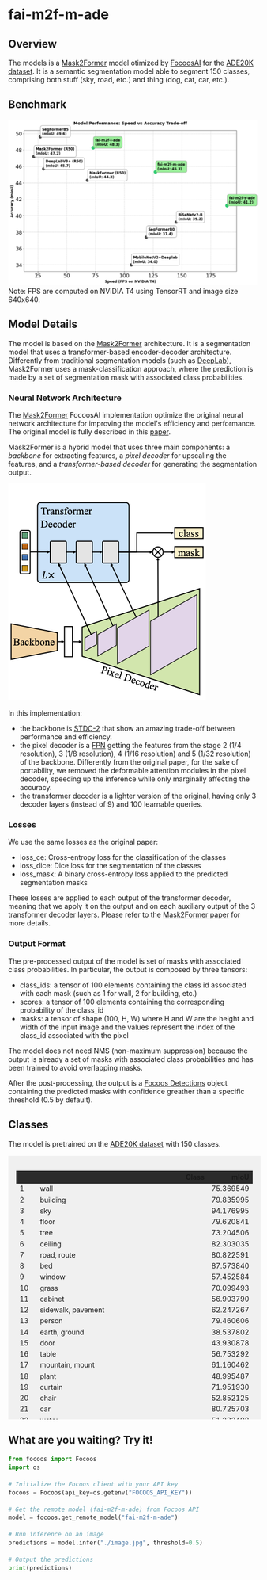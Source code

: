 # fai-m2f-m-ade

## Overview
The models is a [Mask2Former](https://github.com/facebookresearch/Mask2Former) model otimized by [FocoosAI](https://focoos.ai) for the [ADE20K dataset](https://groups.csail.mit.edu/vision/datasets/ADE20K/). It is a semantic segmentation model able to segment 150 classes, comprising both stuff (sky, road, etc.) and thing (dog, cat, car, etc.).


## Benchmark
![Benchmark Comparison](./fai-ade.png)
Note: FPS are computed on NVIDIA T4 using TensorRT and image size 640x640.

## Model Details
The model is based on the [Mask2Former](https://github.com/facebookresearch/Mask2Former) architecture. It is a segmentation model that uses a transformer-based encoder-decoder architecture.
Differently from traditional segmentation models (such as [DeepLab](https://arxiv.org/abs/1802.02611)), Mask2Former uses a mask-classification approach, where the prediction is made by a set of segmentation mask with associated class probabilities.

### Neural Network Architecture
The [Mask2Former](https://arxiv.org/abs/2112.01527) FocoosAI implementation optimize the original neural network architecture for improving the model's efficiency and performance. The original model is fully described in this [paper](https://arxiv.org/abs/2112.01527).

Mask2Former is a hybrid model that uses three main components: a *backbone* for extracting features, a *pixel decoder* for upscaling the features, and a *transformer-based decoder* for generating the segmentation output.

![alt text](./mask2former.png)

In this implementation:

- the backbone is [STDC-2](https://github.com/MichaelFan01/STDC-Seg) that show an amazing trade-off between performance and efficiency.
- the pixel decoder is a [FPN](https://arxiv.org/abs/1612.03144) getting the features from the stage 2 (1/4 resolution), 3 (1/8 resolution), 4 (1/16 resolution) and 5 (1/32 resolution) of the backbone. Differently from the original paper, for the sake of portability, we removed the deformable attention modules in the pixel decoder, speeding up the inference while only marginally affecting the accuracy.
- the transformer decoder is a lighter version of the original, having only 3 decoder layers (instead of 9) and 100 learnable queries.

### Losses
We use the same losses as the original paper:

- loss_ce: Cross-entropy loss for the classification of the classes
- loss_dice: Dice loss for the segmentation of the classes
- loss_mask: A binary cross-entropy loss applied to the predicted segmentation masks

These losses are applied to each output of the transformer decoder, meaning that we apply it on the output and on each auxiliary output of the 3 transformer decoder layers.
Please refer to the [Mask2Former paper](https://arxiv.org/abs/2112.01527) for more details.

### Output Format
The pre-processed output of the model is set of masks with associated class probabilities. In particular, the output is composed by three tensors:

- class_ids: a tensor of 100 elements containing the class id associated with each mask (such as 1 for wall, 2 for building, etc.)
- scores: a tensor of 100 elements containing the corresponding probability of the class_id
- masks: a tensor of shape (100, H, W) where H and W are the height and width of the input image and the values represent the index of the class_id associated with the pixel

The model does not need NMS (non-maximum suppression) because the output is already a set of masks with associated class probabilities and has been trained to avoid overlapping masks.

After the post-processing, the output is a [Focoos Detections](https://github.com/FocoosAI/focoos/blob/4a317a269cb7758ea71b255faeba654d21182083/focoos/ports.py#L179) object containing the predicted masks with confidence greather than a specific threshold (0.5 by default).


## Classes
The model is pretrained on the [ADE20K dataset](https://groups.csail.mit.edu/vision/datasets/ADE20K/) with 150 classes.

<div class="class-table" markdown>
  <style>
    .class-table {
      max-height: 500px;
      overflow-y: auto;
      /* border: 1px solid #ccc; */
      /* border-radius: 4px; */
      padding: 1rem;
      margin: 1rem 0;
      background: rgba(0,0,0,0.05);
      width: 95%;
      margin-left: auto;
      margin-right: auto;
    }
    .class-table table {
      width: 100%;
    }
    .class-table thead {
      position: sticky;
      top: 0;
      background: #2b2b2b;
      z-index: 1;
    }
  </style>
<table>
  <thead>
    <tr style="text-align: right;">
      <th></th>
      <th>Class</th>
      <th>mIoU</th>
    </tr>
  </thead>
  <tbody>
    <tr>
      <td>1</td>
      <td>wall</td>
      <td>75.369549</td>
    </tr>
    <tr>
      <td>2</td>
      <td>building</td>
      <td>79.835995</td>
    </tr>
    <tr>
      <td>3</td>
      <td>sky</td>
      <td>94.176995</td>
    </tr>
    <tr>
      <td>4</td>
      <td>floor</td>
      <td>79.620841</td>
    </tr>
    <tr>
      <td>5</td>
      <td>tree</td>
      <td>73.204506</td>
    </tr>
    <tr>
      <td>6</td>
      <td>ceiling</td>
      <td>82.303035</td>
    </tr>
    <tr>
      <td>7</td>
      <td>road, route</td>
      <td>80.822591</td>
    </tr>
    <tr>
      <td>8</td>
      <td>bed</td>
      <td>87.573840</td>
    </tr>
    <tr>
      <td>9</td>
      <td>window</td>
      <td>57.452584</td>
    </tr>
    <tr>
      <td>10</td>
      <td>grass</td>
      <td>70.099493</td>
    </tr>
    <tr>
      <td>11</td>
      <td>cabinet</td>
      <td>56.903790</td>
    </tr>
    <tr>
      <td>12</td>
      <td>sidewalk, pavement</td>
      <td>62.247267</td>
    </tr>
    <tr>
      <td>13</td>
      <td>person</td>
      <td>79.460606</td>
    </tr>
    <tr>
      <td>14</td>
      <td>earth, ground</td>
      <td>38.537802</td>
    </tr>
    <tr>
      <td>15</td>
      <td>door</td>
      <td>43.930878</td>
    </tr>
    <tr>
      <td>16</td>
      <td>table</td>
      <td>56.753292</td>
    </tr>
    <tr>
      <td>17</td>
      <td>mountain, mount</td>
      <td>61.160462</td>
    </tr>
    <tr>
      <td>18</td>
      <td>plant</td>
      <td>48.995487</td>
    </tr>
    <tr>
      <td>19</td>
      <td>curtain</td>
      <td>71.951930</td>
    </tr>
    <tr>
      <td>20</td>
      <td>chair</td>
      <td>52.852125</td>
    </tr>
    <tr>
      <td>21</td>
      <td>car</td>
      <td>80.725703</td>
    </tr>
    <tr>
      <td>22</td>
      <td>water</td>
      <td>51.233498</td>
    </tr>
    <tr>
      <td>23</td>
      <td>painting, picture</td>
      <td>66.989493</td>
    </tr>
    <tr>
      <td>24</td>
      <td>sofa</td>
      <td>58.103663</td>
    </tr>
    <tr>
      <td>25</td>
      <td>shelf</td>
      <td>34.979205</td>
    </tr>
    <tr>
      <td>26</td>
      <td>house</td>
      <td>36.828611</td>
    </tr>
    <tr>
      <td>27</td>
      <td>sea</td>
      <td>51.219096</td>
    </tr>
    <tr>
      <td>28</td>
      <td>mirror</td>
      <td>58.572852</td>
    </tr>
    <tr>
      <td>29</td>
      <td>rug</td>
      <td>54.897799</td>
    </tr>
    <tr>
      <td>30</td>
      <td>field</td>
      <td>29.053876</td>
    </tr>
    <tr>
      <td>31</td>
      <td>armchair</td>
      <td>39.565663</td>
    </tr>
    <tr>
      <td>32</td>
      <td>seat</td>
      <td>53.113668</td>
    </tr>
    <tr>
      <td>33</td>
      <td>fence</td>
      <td>41.113128</td>
    </tr>
    <tr>
      <td>34</td>
      <td>desk</td>
      <td>37.930189</td>
    </tr>
    <tr>
      <td>35</td>
      <td>rock, stone</td>
      <td>44.940982</td>
    </tr>
    <tr>
      <td>36</td>
      <td>wardrobe, closet, press</td>
      <td>39.897858</td>
    </tr>
    <tr>
      <td>37</td>
      <td>lamp</td>
      <td>60.921356</td>
    </tr>
    <tr>
      <td>38</td>
      <td>tub</td>
      <td>78.041637</td>
    </tr>
    <tr>
      <td>39</td>
      <td>rail</td>
      <td>31.893878</td>
    </tr>
    <tr>
      <td>40</td>
      <td>cushion</td>
      <td>53.029316</td>
    </tr>
    <tr>
      <td>41</td>
      <td>base, pedestal, stand</td>
      <td>20.233620</td>
    </tr>
    <tr>
      <td>42</td>
      <td>box</td>
      <td>18.276924</td>
    </tr>
    <tr>
      <td>43</td>
      <td>column, pillar</td>
      <td>42.655306</td>
    </tr>
    <tr>
      <td>44</td>
      <td>signboard, sign</td>
      <td>35.959448</td>
    </tr>
    <tr>
      <td>45</td>
      <td>chest of drawers, chest, bureau, dresser</td>
      <td>36.521600</td>
    </tr>
    <tr>
      <td>46</td>
      <td>counter</td>
      <td>29.353667</td>
    </tr>
    <tr>
      <td>47</td>
      <td>sand</td>
      <td>38.729599</td>
    </tr>
    <tr>
      <td>48</td>
      <td>sink</td>
      <td>72.303141</td>
    </tr>
    <tr>
      <td>49</td>
      <td>skyscraper</td>
      <td>44.122387</td>
    </tr>
    <tr>
      <td>50</td>
      <td>fireplace</td>
      <td>66.614683</td>
    </tr>
    <tr>
      <td>51</td>
      <td>refrigerator, icebox</td>
      <td>72.137179</td>
    </tr>
    <tr>
      <td>52</td>
      <td>grandstand, covered stand</td>
      <td>29.061628</td>
    </tr>
    <tr>
      <td>53</td>
      <td>path</td>
      <td>26.629478</td>
    </tr>
    <tr>
      <td>54</td>
      <td>stairs</td>
      <td>31.833328</td>
    </tr>
    <tr>
      <td>55</td>
      <td>runway</td>
      <td>76.017706</td>
    </tr>
    <tr>
      <td>56</td>
      <td>case, display case, showcase, vitrine</td>
      <td>37.452627</td>
    </tr>
    <tr>
      <td>57</td>
      <td>pool table, billiard table, snooker table</td>
      <td>93.246039</td>
    </tr>
    <tr>
      <td>58</td>
      <td>pillow</td>
      <td>54.689591</td>
    </tr>
    <tr>
      <td>59</td>
      <td>screen door, screen</td>
      <td>58.096890</td>
    </tr>
    <tr>
      <td>60</td>
      <td>stairway, staircase</td>
      <td>29.962829</td>
    </tr>
    <tr>
      <td>61</td>
      <td>river</td>
      <td>15.010211</td>
    </tr>
    <tr>
      <td>62</td>
      <td>bridge, span</td>
      <td>66.617580</td>
    </tr>
    <tr>
      <td>63</td>
      <td>bookcase</td>
      <td>31.383789</td>
    </tr>
    <tr>
      <td>64</td>
      <td>blind, screen</td>
      <td>39.221180</td>
    </tr>
    <tr>
      <td>65</td>
      <td>coffee table</td>
      <td>63.300795</td>
    </tr>
    <tr>
      <td>66</td>
      <td>toilet, can, commode, crapper, pot, potty, stool, throne</td>
      <td>84.038177</td>
    </tr>
    <tr>
      <td>67</td>
      <td>flower</td>
      <td>35.994798</td>
    </tr>
    <tr>
      <td>68</td>
      <td>book</td>
      <td>43.252042</td>
    </tr>
    <tr>
      <td>69</td>
      <td>hill</td>
      <td>6.240850</td>
    </tr>
    <tr>
      <td>70</td>
      <td>bench</td>
      <td>35.007473</td>
    </tr>
    <tr>
      <td>71</td>
      <td>countertop</td>
      <td>56.592858</td>
    </tr>
    <tr>
      <td>72</td>
      <td>stove</td>
      <td>74.866261</td>
    </tr>
    <tr>
      <td>73</td>
      <td>palm, palm tree</td>
      <td>49.092486</td>
    </tr>
    <tr>
      <td>74</td>
      <td>kitchen island</td>
      <td>32.353614</td>
    </tr>
    <tr>
      <td>75</td>
      <td>computer</td>
      <td>57.673329</td>
    </tr>
    <tr>
      <td>76</td>
      <td>swivel chair</td>
      <td>43.202283</td>
    </tr>
    <tr>
      <td>77</td>
      <td>boat</td>
      <td>48.170742</td>
    </tr>
    <tr>
      <td>78</td>
      <td>bar</td>
      <td>24.034261</td>
    </tr>
    <tr>
      <td>79</td>
      <td>arcade machine</td>
      <td>11.467819</td>
    </tr>
    <tr>
      <td>80</td>
      <td>hovel, hut, hutch, shack, shanty</td>
      <td>10.258017</td>
    </tr>
    <tr>
      <td>81</td>
      <td>bus</td>
      <td>81.375072</td>
    </tr>
    <tr>
      <td>82</td>
      <td>towel</td>
      <td>54.954106</td>
    </tr>
    <tr>
      <td>83</td>
      <td>light</td>
      <td>53.256340</td>
    </tr>
    <tr>
      <td>84</td>
      <td>truck</td>
      <td>29.656645</td>
    </tr>
    <tr>
      <td>85</td>
      <td>tower</td>
      <td>36.864496</td>
    </tr>
    <tr>
      <td>86</td>
      <td>chandelier</td>
      <td>63.787459</td>
    </tr>
    <tr>
      <td>87</td>
      <td>awning, sunshade, sunblind</td>
      <td>23.610311</td>
    </tr>
    <tr>
      <td>88</td>
      <td>street lamp</td>
      <td>29.944617</td>
    </tr>
    <tr>
      <td>89</td>
      <td>booth</td>
      <td>29.360433</td>
    </tr>
    <tr>
      <td>90</td>
      <td>tv</td>
      <td>61.512572</td>
    </tr>
    <tr>
      <td>91</td>
      <td>plane</td>
      <td>53.270513</td>
    </tr>
    <tr>
      <td>92</td>
      <td>dirt track</td>
      <td>4.206758</td>
    </tr>
    <tr>
      <td>93</td>
      <td>clothes</td>
      <td>35.342074</td>
    </tr>
    <tr>
      <td>94</td>
      <td>pole</td>
      <td>20.678348</td>
    </tr>
    <tr>
      <td>95</td>
      <td>land, ground, soil</td>
      <td>3.195710</td>
    </tr>
    <tr>
      <td>96</td>
      <td>bannister, banister, balustrade, balusters, handrail</td>
      <td>17.522631</td>
    </tr>
    <tr>
      <td>97</td>
      <td>escalator, moving staircase, moving stairway</td>
      <td>20.889345</td>
    </tr>
    <tr>
      <td>98</td>
      <td>ottoman, pouf, pouffe, puff, hassock</td>
      <td>47.003450</td>
    </tr>
    <tr>
      <td>99</td>
      <td>bottle</td>
      <td>15.504667</td>
    </tr>
    <tr>
      <td>100</td>
      <td>buffet, counter, sideboard</td>
      <td>26.077572</td>
    </tr>
    <tr>
      <td>101</td>
      <td>poster, posting, placard, notice, bill, card</td>
      <td>30.691103</td>
    </tr>
    <tr>
      <td>102</td>
      <td>stage</td>
      <td>11.744151</td>
    </tr>
    <tr>
      <td>103</td>
      <td>van</td>
      <td>40.161822</td>
    </tr>
    <tr>
      <td>104</td>
      <td>ship</td>
      <td>79.300311</td>
    </tr>
    <tr>
      <td>105</td>
      <td>fountain</td>
      <td>0.112958</td>
    </tr>
    <tr>
      <td>106</td>
      <td>conveyer belt, conveyor belt, conveyer, conveyor, transporter</td>
      <td>60.552373</td>
    </tr>
    <tr>
      <td>107</td>
      <td>canopy</td>
      <td>25.086350</td>
    </tr>
    <tr>
      <td>108</td>
      <td>washer, automatic washer, washing machine</td>
      <td>63.550537</td>
    </tr>
    <tr>
      <td>109</td>
      <td>plaything, toy</td>
      <td>18.290597</td>
    </tr>
    <tr>
      <td>110</td>
      <td>pool</td>
      <td>32.873865</td>
    </tr>
    <tr>
      <td>111</td>
      <td>stool</td>
      <td>39.256308</td>
    </tr>
    <tr>
      <td>112</td>
      <td>barrel, cask</td>
      <td>6.358771</td>
    </tr>
    <tr>
      <td>113</td>
      <td>basket, handbasket</td>
      <td>29.850719</td>
    </tr>
    <tr>
      <td>114</td>
      <td>falls</td>
      <td>57.657161</td>
    </tr>
    <tr>
      <td>115</td>
      <td>tent</td>
      <td>93.717152</td>
    </tr>
    <tr>
      <td>116</td>
      <td>bag</td>
      <td>10.629695</td>
    </tr>
    <tr>
      <td>117</td>
      <td>minibike, motorbike</td>
      <td>56.217901</td>
    </tr>
    <tr>
      <td>118</td>
      <td>cradle</td>
      <td>69.441302</td>
    </tr>
    <tr>
      <td>119</td>
      <td>oven</td>
      <td>38.940583</td>
    </tr>
    <tr>
      <td>120</td>
      <td>ball</td>
      <td>45.543376</td>
    </tr>
    <tr>
      <td>121</td>
      <td>food, solid food</td>
      <td>52.779065</td>
    </tr>
    <tr>
      <td>122</td>
      <td>step, stair</td>
      <td>10.843115</td>
    </tr>
    <tr>
      <td>123</td>
      <td>tank, storage tank</td>
      <td>30.871163</td>
    </tr>
    <tr>
      <td>124</td>
      <td>trade name</td>
      <td>27.908376</td>
    </tr>
    <tr>
      <td>125</td>
      <td>microwave</td>
      <td>32.381977</td>
    </tr>
    <tr>
      <td>126</td>
      <td>pot</td>
      <td>41.040635</td>
    </tr>
    <tr>
      <td>127</td>
      <td>animal</td>
      <td>55.882266</td>
    </tr>
    <tr>
      <td>128</td>
      <td>bicycle</td>
      <td>50.185374</td>
    </tr>
    <tr>
      <td>129</td>
      <td>lake</td>
      <td>0.007605</td>
    </tr>
    <tr>
      <td>130</td>
      <td>dishwasher</td>
      <td>58.970317</td>
    </tr>
    <tr>
      <td>131</td>
      <td>screen</td>
      <td>60.016197</td>
    </tr>
    <tr>
      <td>132</td>
      <td>blanket, cover</td>
      <td>26.963189</td>
    </tr>
    <tr>
      <td>133</td>
      <td>sculpture</td>
      <td>27.667732</td>
    </tr>
    <tr>
      <td>134</td>
      <td>hood, exhaust hood</td>
      <td>58.025458</td>
    </tr>
    <tr>
      <td>135</td>
      <td>sconce</td>
      <td>39.341998</td>
    </tr>
    <tr>
      <td>136</td>
      <td>vase</td>
      <td>31.185747</td>
    </tr>
    <tr>
      <td>137</td>
      <td>traffic light</td>
      <td>23.810429</td>
    </tr>
    <tr>
      <td>138</td>
      <td>tray</td>
      <td>7.244281</td>
    </tr>
    <tr>
      <td>139</td>
      <td>trash can</td>
      <td>30.072544</td>
    </tr>
    <tr>
      <td>140</td>
      <td>fan</td>
      <td>52.113861</td>
    </tr>
    <tr>
      <td>141</td>
      <td>pier</td>
      <td>56.678802</td>
    </tr>
    <tr>
      <td>142</td>
      <td>crt screen</td>
      <td>9.133357</td>
    </tr>
    <tr>
      <td>143</td>
      <td>plate</td>
      <td>38.900407</td>
    </tr>
    <tr>
      <td>144</td>
      <td>monitor</td>
      <td>3.323130</td>
    </tr>
    <tr>
      <td>145</td>
      <td>bulletin board</td>
      <td>52.337659</td>
    </tr>
    <tr>
      <td>146</td>
      <td>shower</td>
      <td>4.692180</td>
    </tr>
    <tr>
      <td>147</td>
      <td>radiator</td>
      <td>43.811464</td>
    </tr>
    <tr>
      <td>148</td>
      <td>glass, drinking glass</td>
      <td>14.036491</td>
    </tr>
    <tr>
      <td>149</td>
      <td>clock</td>
      <td>25.044316</td>
    </tr>
    <tr>
      <td>150</td>
      <td>flag</td>
      <td>40.007933</td>
    </tr>
  </tbody>
</table>

</div>


## What are you waiting? Try it!
```python
from focoos import Focoos
import os

# Initialize the Focoos client with your API key
focoos = Focoos(api_key=os.getenv("FOCOOS_API_KEY"))

# Get the remote model (fai-m2f-m-ade) from Focoos API
model = focoos.get_remote_model("fai-m2f-m-ade")

# Run inference on an image
predictions = model.infer("./image.jpg", threshold=0.5)

# Output the predictions
print(predictions)
```
